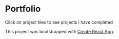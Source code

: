 # Portfolio

Click on project tiles to see projects I have completed

This project was bootstrapped with [Create React App](https://github.com/facebook/create-react-app).
